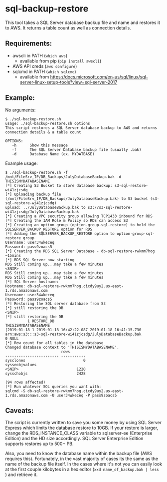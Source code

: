 # sql-backup-restore
This tool takes a SQL Server database backup file and name and restores it to AWS. It returns a table count as well as connection details.

## Requirements:
- awscli in PATH (`which aws`)
  - available from pip (`pip install awscli`)
- AWS API creds (`aws configure`)
- sqlcmd in PATH (`which sqlcmd`)
  - available from https://docs.microsoft.com/en-us/sql/linux/sql-server-linux-setup-tools?view=sql-server-2017

## Example:
No arguments:
```
$ ./sql-backup-restore.sh
usage: ./sql-backup-restore.sh options
This script restores a SQL Server database backup to AWS and returns
connection details & a table count

OPTIONS:
   -h      Show this message
   -f      The SQL Server Database backup file (usually .bak)
   -d      Database Name (ex. MYDATBASE)
```

Example usage:
```
$ ./sql-backup-restore.sh -f /mnt/FileSrv_IP/DB_Backups/JulyDatabaseBackup.bak -d THISISMYDATABASENAME
[*] Creating S3 Bucket to store database backup: s3-sql-restore-wi41zjcsdg
[*] Uploading backup file (/mnt/FileSrv_IP/DB_Backups/JulyDatabaseBackup.bak) to S3 bucket (s3-sql-restore-wi41zjcsdg)
upload: ../JulyDatabaseBackup.bak to s3://s3-sql-restore-wi41zjcsdg/JulyDatabaseBackup.bak
[*] Creating a VPC security group allowing TCP1433 inbound for RDS
[*] Creating the IAM Role & Policy so RDS can access S3
[*] Creating an option group (option-group-sql-restore) to hold the SQLSERVER_BACKUP_RESTORE option for RDS
[*] Adding the SQLSERVER_BACKUP_RESTORE option to option-group-sql-restore group
Username: user34wkeceq
Password: pass9zoacs5
[*] Creating the RDS SQL Server Database - db-sql-restore-rwkmm7hog ~15mins
[*] RDS SQL Server now starting
RDS Still coming up...may take a few minutes
<SNIP>
RDS Still coming up...may take a few minutes
RDS Still coming up...may take a few minutes
[*] SQL Server hostname:
Hostname: db-sql-restore-rwkmm7hog.cicdy9uy2.us-east-1.rds.amazonaws.com
Username: user34wkeceq
Password: pass9zoacs5
[*] Restoring the SQL server database from S3
[*] still restoring the DB
<SNIP>
[*] still restoring the DB
          1 RESTORE_DB                                         THISISMYDATABASENAME                                                    [2019-01-18 1 2019-01-18 16:42:22.087 2019-01-18 16:41:15.730 arn:aws:s3:::s3-sql-restore-wi41zjcsdg/JulyDatabaseBackup.bak                                                                                                                                                                                                                                                                                                      0 NULL
[*] Row count for all tables in the database
Changed database context to 'THISISMYDATABASENAME'.
                         rows
------------------------ -----------
sysclones                          0
sysseobjvalues   
<SNIP>                          1220
sysschobjs                      2428

(94 rows affected)
[*] Run whatever SQL queries you want with:
sqlcmd -S db-sql-restore-rwkmm7hog.cicdy9uy2.us-east-1.rds.amazonaws.com -U user34wkeceq -P pass9zoacs5
```

## Caveats:
The script is currently written to save you some money by using SQL Server Express which limits the database restore to 10GB. If your restore is larger, change the RDS_INSTANCE_CLASS variable to sqlserver-ee (Enterprise Edition) and the HD size accordingly. SQL Server Enterprise Edition supports restores up to 500+ PB.

Also, you need to know the database name within the backup file (AWS requires this). Fortunately, in the vast majority of cases its the same as the name of the backup file itself. In the cases where it's not you can easily look at the first couple kilobytes in a hex editor (`xxd name_of_backup.bak | less `) and retrieve it.